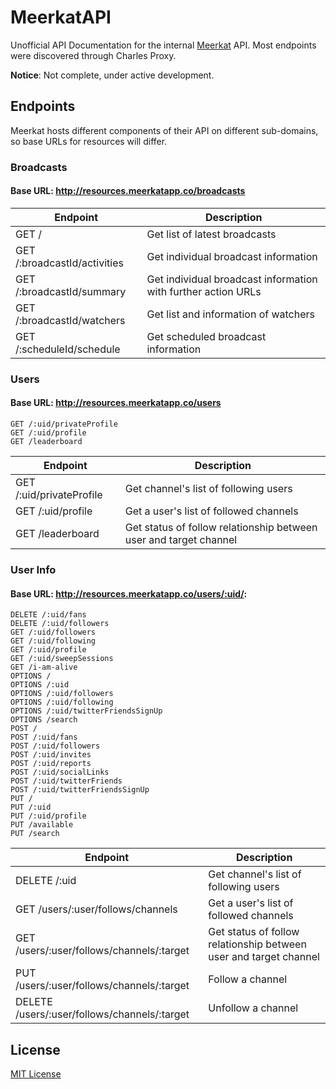 # MeerkatAPI

Unofficial API Documentation for the internal [Meerkat](http://meerkatapp.co) API. Most endpoints were discovered through Charles Proxy.

**Notice**: Not complete, under active development.

## Endpoints

Meerkat hosts different components of their API on different sub-domains, so base URLs for resources will differ. 

### Broadcasts

#### Base URL: http://resources.meerkatapp.co/broadcasts

| Endpoint | Description |
| ---- | --------------- |
| GET / | Get list of latest broadcasts |
| GET /:broadcastId/activities | Get individual broadcast information |
| GET /:broadcastId/summary | Get individual broadcast information with further action URLs |
| GET /:broadcastId/watchers | Get list and information of watchers |
| GET /:scheduleId/schedule | Get scheduled broadcast information |

### Users

#### Base URL: http://resources.meerkatapp.co/users

```
GET /:uid/privateProfile
GET /:uid/profile
GET /leaderboard
```

| Endpoint | Description |
| ---- | --------------- |
| GET /:uid/privateProfile | Get channel's list of following users |
| GET /:uid/profile | Get a user's list of followed channels |
| GET /leaderboard | Get status of follow relationship between user and target channel |

### User Info

#### Base URL: http://resources.meerkatapp.co/users/:uid/:

```
DELETE /:uid/fans
DELETE /:uid/followers
GET /:uid/followers
GET /:uid/following
GET /:uid/profile
GET /:uid/sweepSessions
GET /i-am-alive
OPTIONS /
OPTIONS /:uid
OPTIONS /:uid/followers
OPTIONS /:uid/following
OPTIONS /:uid/twitterFriendsSignUp
OPTIONS /search
POST /
POST /:uid/fans
POST /:uid/followers
POST /:uid/invites
POST /:uid/reports
POST /:uid/socialLinks
POST /:uid/twitterFriends
POST /:uid/twitterFriendsSignUp
PUT /
PUT /:uid
PUT /:uid/profile
PUT /available
PUT /search
```

| Endpoint | Description |
| ---- | --------------- |
| DELETE /:uid | Get channel's list of following users |
| GET /users/:user/follows/channels | Get a user's list of followed channels |
| GET /users/:user/follows/channels/:target | Get status of follow relationship between user and target channel |
| PUT /users/:user/follows/channels/:target | Follow a channel |
| DELETE /users/:user/follows/channels/:target | Unfollow a channel |

## License
[MIT License](LICENSE)

